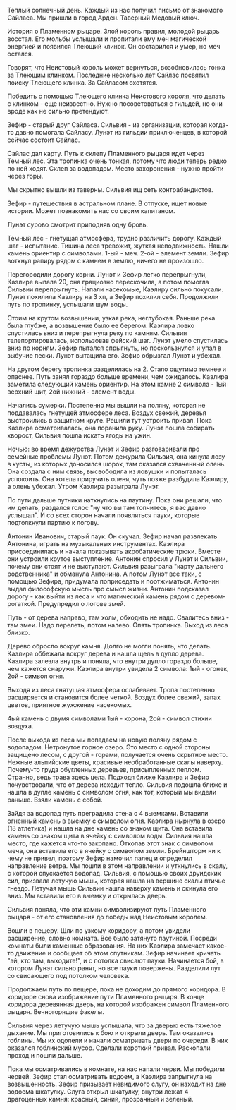 Теплый солнечный день. Каждый из нас получил письмо от знакомого Сайласа. Мы пришли в город Арден. Таверный Медовый ключ.

История о Пламенном рыцаре. Злой король правил, молодой рыцарь восстал. Его мольбы услышали и пропитали ему меч магической энергией и появился Тлеющий клинок. Он состарился и умер, но меч остался. 

Говорят, что Неистовый король может вернуться, возобновилась гонка за Тлеющим клинком. Последние несколько лет Сайлас посвятил поиску Тлеющего клинка. За Сайласом охотятся. 

Победить с помощью Тлеющего клинка Неистового короля, что делать с клинком - еще неизвестно. Нужно посоветоваться с гильдей, но они вроде как не сильно претендуют.

Зефир - старый друг Сайласа. Сильвия - из организации, которая когда-то давно помогала Сайласу. Лунэт из гильдии приключенцев, в которой сейчас состоит Сайлас.

Сайлас дал карту. Путь к склепу Пламенного рыцаря идет через Темный лес. Эта тропинка очень тонкая, потому что люди теперь редко по ней ходят. Склеп за водопадом. Место захоронения - нужно пройти через горы. 

Мы скрытно вышли из таверны. Сильвия ищ сеть контрабандистов.

Зефир - путешествия в астральном плане. В отпуске, ищет новые истории. Может познакомить нас со своим капитаном. 

Лунэт сурово смотрит приподняв одну бровь. 

Темный лес - гнетущая атмосфера, трудно различить дорогу. Каждый шаг - испытание. Тишина леса тревожит, жуткая неподвижность. Нашли камень ориентир с символами. 1-ый - меч. 2-ой - элемент земли. Зефир воткнул рапиру рядом с камнем в землю, ничего не произошло. 

Перегородили дорогу корни. Лунэт и Зефир легко перепрыгнули, Каэлире выпала 20, она грациозно перескочила, а потом помогла Сильвии перепрыгнуть. Напали насекомые, Каэлиру сильно покусали. Лунэт похилила Каэлиру на 3 хп, а Зефир похилил себя. Продолжили путь по тропинку, услышали шум воды.

Стоим на крутом возвышении, узкая река, неглубокая. Раньше река была глубже, а возвышение было ее берегом. Каэлира ловко спустилась вниз и перепрыгнула реку по камням. Сильвия телепортировалась, использовав фейский шаг. Лунэт умело спустилась вниз по корням. Зефир пытался спрыгнуть, но поскользнулся и упал в зыбучие пески. Лунэт вытащила его. Зефир обрызгал Лунэт и убежал.

На другом берегу тропинка разделилась на 2. Стало ощутимо темнее и опаснее. Путь занял гораздо больше времени, чем ожидалось. Каэлира заметила следующий камень ориентир. На этом камне 2 символа - 1ый верхний щит, 2ой нижний - элемент воды. 

Начались сумерки. Постепенно мы вышли на поляну, которая не поддавалась гнетущей атмосфере леса. Воздух свежий, деревья выстроились в защитном круге. Решили тут устроить привал. Пока Каэлира осматривалась, она поранила руку. Лунэт пошла собирать хворост, Сильвия пошла искать ягоды на ужин.

Ночью: во время дежурства Лунэт и Зефир разговаривали про семейные проблемы Лунэт. Потом дежурила Сильвия, она кинула лозу в кусты, из которых доносился шорох, там оказался схваченный олень. Она создала с ним связь, высвободила из ловушки и попыталась успокоить. Она хотела приручить оленя, чуть позже разбудила Каэлиру, а олень убежал. Утром Каэлира разыграла Лунэт.

По пути дальше путники наткнулись на паутину. Пока они решали, что им делать, раздался голос "ну что вы там топчитесь, я вас давно услышал". И со всех сторон начали появляться пауки, которые подтолкнули партию к логову. 

Антонин Иванович, старый паук. Он скучал. Зефир начал развлекать Антонина, играть на музыкальных инструментах. Каэлира присоединилась и начала показывать акробатические трюки. Вместе они устроили крутое выступление. Антонин спросил у Лунэт и Сильвии, почему они стоят и не выступают. Сильвия разыграла "карту дальнего родственника" и обманула Антонина. А потом Лунэт все таки, с помощью Зефира, придумала поприседать и поотжиматься. Антонин выдал философскую мысль про смысл жизни. Антонин подсказал дорогу - как выйти из леса и что магический камень рядом с деревом-рогаткой. Предупредил о логове змей.

Путь - от дерева направо, там холм, обходить не надо. Свалитесь вниз - там змеи. Надо перелеть, потом налево. Опять тропинка. Выход из леса близко. 

Дерево обросло вокруг камня. Долго не могли понять, что делать. Каэлира оббежала вокруг дерева и нашла щель в дупло дерева. Каэлира залезла внутрь и поняла, что внутри дупло гораздо больше, чем кажется снаружи. Каэлира внутри увидела 2 символа: 1ый - огонек, 2ой - символ огня. 

Выходя из леса гнятущая атмосфера ослабевает. Тропа постепенно расширяется и становится более четкой. Воздух более свежий, запах цветов, приятное жужжение насекомых. 

4ый камень с двумя символами 1ый - корона, 2ой - символ стихии воздуха. 

После выхода из леса мы попадаем на новую поляну рядом с водопадом. Нетронутое горное озеро. Это место с одной стороны защищено лесом, с другой - горами, получается очень скрытное место. Нежные альпийские цветы, красивые необработанные скалы наверху. Почему-то груда обугленных деревьев, присыпленных пеплом. Странно, ведь трава здесь цела. Подходя ближе Каэлира и Зефир почувствовали, что от дерева исходит тепло. Сильвия подошла ближе и нашла в дупле камень с символом огня, как тот, который мы видели раньше. Взяли камень с собой.

Зайдя за водопад путь преградила стена с 4 выемками. Вставили огненный камень в выемку с символом огня. Каэлира нырнула в озеро (18 атлетика) и нашла на дне камень со знаком щита. Она вставила камень со знаком щита в ячейку с символом воды. Сильвия нашла место, где кажется что-то закопано. Откопав этот знак с символом меча, она вставила его в ячейку с символом земли. Брейншторм ни к чему не привел, поэтому Зефир намочил палец и определил направление ветра. Мы пошли в этом направлении и уткнулись в скалу, с которой спускается водопад. Сильвия, с помощью своих друидских сил, призвала летучую мышь, которая нашла на вершине скалы птичье гнездо. Летучая мышь Сильвии нашла наверху камень и скинула его вниз. Мы вставили его в выемку и открылась дверь. 

Сильвия поняла, что эти камни символизируют путь Пламенного рыцаря - от его становления до победы над Неистовым королем.

Вошли в пещеру. Шли по узкому коридору, а потом увидели расширение, словно комната. Все было затянуто паутиной. Посреди комнаты были каменные образования. На них Каэлира замечает какое-то движение и сообщает об этом спутникам. Зефир начинает кричать "эй, кто там, выходите!", и с потолка свисают пауки. Начинается бой, в котором Лунэт сильно ранят, но все пауки повержены. Разделили лут со свисающего под потолком человека.

Продолжаем путь по пещере, пока не доходим до прямого коридора. В коридоре снова изображение пути Пламенного рыцаря. В конце коридора деревянная дверь, на которой изображен символ Пламенного рыцаря. Вечногорящие факелы.

Сильвия через летучую мышь услышала, что за дверью есть тяжелое дыхание. Мы приготовились к бою и открыли дверь. Там оказались гоблины. Мы их одолели и начали осматривать двери по очереди. В них оказался гоблинский мусор. Сделали короткий привал. Раскопали проход и пошли дальше.

Пока мы осматривались в комнате, на нас напали черви. Мы победили червей. Зефир стал осматривать водоем, а Каэлира запрыгнула на возвышенность. Зефир призывает невидимого слугу, он находит на дне водоема шкатулку. Слуга открыл шкатулку, внутри лежат 4 драгоценных камня: красный, синий, прозрачный и зеленый. 